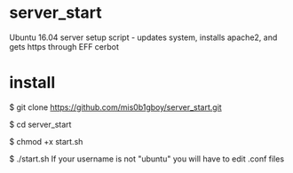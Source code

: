 # server_start

Ubuntu 16.04 server setup script - updates system, installs apache2, and gets https through EFF cerbot

# install
  $ git clone https://github.com/mis0b1gboy/server_start.git
  
  $ cd server_start
  
  $ chmod +x start.sh
  
  $ ./start.sh
If your username is not "ubuntu" you will have to edit .conf files
